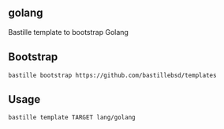 ## golang
Bastille template to bootstrap Golang

## Bootstrap
```shell
bastille bootstrap https://github.com/bastillebsd/templates
```

## Usage
```shell
bastille template TARGET lang/golang
```
